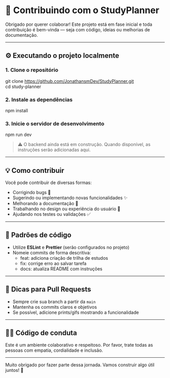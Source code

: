 
# 🤝 Contribuindo com o StudyPlanner

Obrigado por querer colaborar! Este projeto está em fase inicial e toda contribuição é bem-vinda — seja com código, ideias ou melhorias de documentação.

---

## ⚙️ Executando o projeto localmente

### 1. Clone o repositório

git clone https://github.com/JonathansmDev/StudyPlanner.git  
cd study-planner

### 2. Instale as dependências

npm install

### 3. Inicie o servidor de desenvolvimento

npm run dev

> ⚠️ O backend ainda está em construção. Quando disponível, as instruções serão adicionadas aqui.

---

## 💡 Como contribuir

Você pode contribuir de diversas formas:

- Corrigindo bugs 🐞  
- Sugerindo ou implementando novas funcionalidades ✨  
- Melhorando a documentação 📝  
- Trabalhando no design ou experiência do usuário 🎨  
- Ajudando nos testes ou validações ✅

---

## 📐 Padrões de código

- Utilize **ESLint** e **Prettier** (serão configurados no projeto)  
- Nomeie commits de forma descritiva:  
  - feat: adiciona criação de trilha de estudos  
  - fix: corrige erro ao salvar tarefa  
  - docs: atualiza README com instruções

---

## 🙌 Dicas para Pull Requests

- Sempre crie sua branch a partir da `main`  
- Mantenha os commits claros e objetivos  
- Se possível, adicione prints/gifs mostrando a funcionalidade

---

## 🧑‍⚖️ Código de conduta

Este é um ambiente colaborativo e respeitoso. Por favor, trate todas as pessoas com empatia, cordialidade e inclusão.

---

Muito obrigado por fazer parte dessa jornada. Vamos construir algo útil juntos! 🚀
